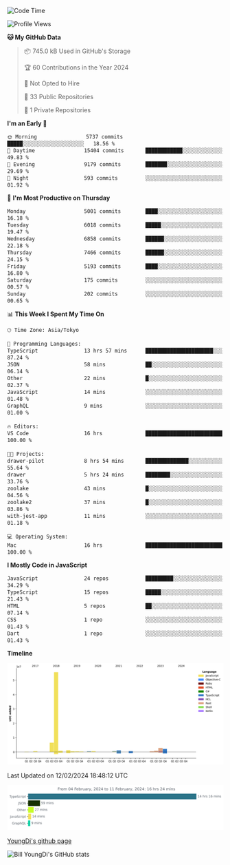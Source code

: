<!--START_SECTION:waka-->
![Code Time](http://img.shields.io/badge/Code%20Time-371%20hrs%2052%20mins-blue)

![Profile Views](http://img.shields.io/badge/Profile%20Views-0-blue)

**🐱 My GitHub Data** 

> 📦 745.0 kB Used in GitHub's Storage 
 > 
> 🏆 60 Contributions in the Year 2024
 > 
> 🚫 Not Opted to Hire
 > 
> 📜 33 Public Repositories 
 > 
> 🔑 1 Private Repositories 
 > 
**I'm an Early 🐤** 

```text
🌞 Morning                5737 commits        █████░░░░░░░░░░░░░░░░░░░░   18.56 % 
🌆 Daytime                15404 commits       ████████████░░░░░░░░░░░░░   49.83 % 
🌃 Evening                9179 commits        ███████░░░░░░░░░░░░░░░░░░   29.69 % 
🌙 Night                  593 commits         ░░░░░░░░░░░░░░░░░░░░░░░░░   01.92 % 
```
📅 **I'm Most Productive on Thursday** 

```text
Monday                   5001 commits        ████░░░░░░░░░░░░░░░░░░░░░   16.18 % 
Tuesday                  6018 commits        █████░░░░░░░░░░░░░░░░░░░░   19.47 % 
Wednesday                6858 commits        ██████░░░░░░░░░░░░░░░░░░░   22.18 % 
Thursday                 7466 commits        ██████░░░░░░░░░░░░░░░░░░░   24.15 % 
Friday                   5193 commits        ████░░░░░░░░░░░░░░░░░░░░░   16.80 % 
Saturday                 175 commits         ░░░░░░░░░░░░░░░░░░░░░░░░░   00.57 % 
Sunday                   202 commits         ░░░░░░░░░░░░░░░░░░░░░░░░░   00.65 % 
```


📊 **This Week I Spent My Time On** 

```text
🕑︎ Time Zone: Asia/Tokyo

💬 Programming Languages: 
TypeScript               13 hrs 57 mins      ██████████████████████░░░   87.24 % 
JSON                     58 mins             ██░░░░░░░░░░░░░░░░░░░░░░░   06.14 % 
Other                    22 mins             █░░░░░░░░░░░░░░░░░░░░░░░░   02.37 % 
JavaScript               14 mins             ░░░░░░░░░░░░░░░░░░░░░░░░░   01.48 % 
GraphQL                  9 mins              ░░░░░░░░░░░░░░░░░░░░░░░░░   01.00 % 

🔥 Editors: 
VS Code                  16 hrs              █████████████████████████   100.00 % 

🐱‍💻 Projects: 
drawer-pilot             8 hrs 54 mins       ██████████████░░░░░░░░░░░   55.64 % 
drawer                   5 hrs 24 mins       ████████░░░░░░░░░░░░░░░░░   33.76 % 
zoolake                  43 mins             █░░░░░░░░░░░░░░░░░░░░░░░░   04.56 % 
zoolake2                 37 mins             █░░░░░░░░░░░░░░░░░░░░░░░░   03.86 % 
with-jest-app            11 mins             ░░░░░░░░░░░░░░░░░░░░░░░░░   01.18 % 

💻 Operating System: 
Mac                      16 hrs              █████████████████████████   100.00 % 
```

**I Mostly Code in JavaScript** 

```text
JavaScript               24 repos            █████████░░░░░░░░░░░░░░░░   34.29 % 
TypeScript               15 repos            █████░░░░░░░░░░░░░░░░░░░░   21.43 % 
HTML                     5 repos             ██░░░░░░░░░░░░░░░░░░░░░░░   07.14 % 
CSS                      1 repo              ░░░░░░░░░░░░░░░░░░░░░░░░░   01.43 % 
Dart                     1 repo              ░░░░░░░░░░░░░░░░░░░░░░░░░   01.43 % 
```



**Timeline**

![Lines of Code chart](https://raw.githubusercontent.com/Youngdi/Youngdi/master/assets/bar_graph.png)


 Last Updated on 12/02/2024 18:48:12 UTC
<!--END_SECTION:waka-->

![wakatime](./images/stat.svg)

[YoungDi's github page](https://youngdi.github.io)

![Bill YoungDi's GitHub stats](https://github-readme-stats.vercel.app/api?username=youngdi&count_private=true&show_icons=true)
